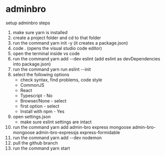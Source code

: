 # adminbro

setup adminbro steps

1. make sure yarn is installed
2. create a project folder and cd to that folder
3. run the command yarn init -y (it creates a package.json)
4. code . (opens the visual studio code editor)
5. open the terminal inside vs code 
6. run the command yarn add --dev eslint (add eslint as devDependencies into package.json)
7. run the command yarn run eslint --init
8. select the following options 
	- check syntax, find problems, code style
	- CommonJS
	- React
	- Typescript - No
	- Browser/None - select
	- first option - select
	- Install with npm - Yes
9. open settings.json
	- make sure eslint settings are intact
10. run the command yarn add admin-bro express mongoose admin-bro-mongoose admin-bro-expressjs express-formidable
11. run the command yarn add --dev nodemon
12. pull the github branch
13. run the command yarn start
